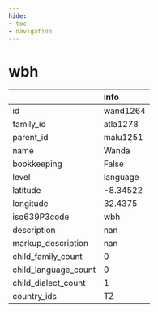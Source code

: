 ```yaml
---
hide:
- toc
- navigation
---
```

# wbh
|                      | info     |
|:---------------------|:---------|
| id                   | wand1264 |
| family_id            | atla1278 |
| parent_id            | malu1251 |
| name                 | Wanda    |
| bookkeeping          | False    |
| level                | language |
| latitude             | -8.34522 |
| longitude            | 32.4375  |
| iso639P3code         | wbh      |
| description          | nan      |
| markup_description   | nan      |
| child_family_count   | 0        |
| child_language_count | 0        |
| child_dialect_count  | 1        |
| country_ids          | TZ       |